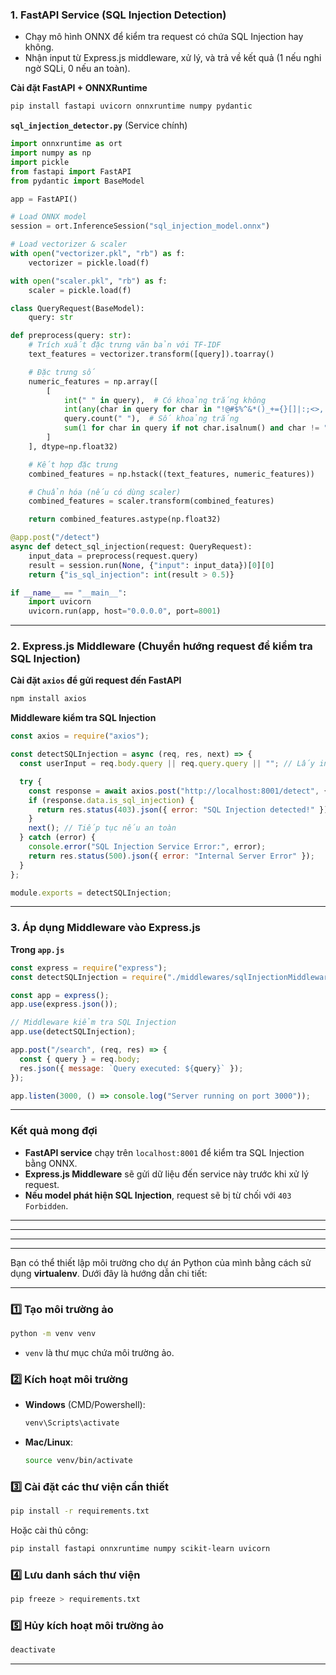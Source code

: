 ### **1. FastAPI Service (SQL Injection Detection)**

- Chạy mô hình ONNX để kiểm tra request có chứa SQL Injection hay không.
- Nhận input từ Express.js middleware, xử lý, và trả về kết quả (1 nếu nghi ngờ SQLi, 0 nếu an toàn).

**Cài đặt FastAPI + ONNXRuntime**

```bash
pip install fastapi uvicorn onnxruntime numpy pydantic
```

**`sql_injection_detector.py`** (Service chính)

```python
import onnxruntime as ort
import numpy as np
import pickle
from fastapi import FastAPI
from pydantic import BaseModel

app = FastAPI()

# Load ONNX model
session = ort.InferenceSession("sql_injection_model.onnx")

# Load vectorizer & scaler
with open("vectorizer.pkl", "rb") as f:
    vectorizer = pickle.load(f)

with open("scaler.pkl", "rb") as f:
    scaler = pickle.load(f)

class QueryRequest(BaseModel):
    query: str

def preprocess(query: str):
    # Trích xuất đặc trưng văn bản với TF-IDF
    text_features = vectorizer.transform([query]).toarray()

    # Đặc trưng số
    numeric_features = np.array([
        [
            int(" " in query),  # Có khoảng trắng không
            int(any(char in query for char in "!@#$%^&*()_+={}[]|:;<>,.?/~")),  # Có ký tự đặc biệt không
            query.count(" "),  # Số khoảng trắng
            sum(1 for char in query if not char.isalnum() and char != " ")  # Số ký tự đặc biệt
        ]
    ], dtype=np.float32)

    # Kết hợp đặc trưng
    combined_features = np.hstack((text_features, numeric_features))

    # Chuẩn hóa (nếu có dùng scaler)
    combined_features = scaler.transform(combined_features)

    return combined_features.astype(np.float32)

@app.post("/detect")
async def detect_sql_injection(request: QueryRequest):
    input_data = preprocess(request.query)
    result = session.run(None, {"input": input_data})[0][0]
    return {"is_sql_injection": int(result > 0.5)}

if __name__ == "__main__":
    import uvicorn
    uvicorn.run(app, host="0.0.0.0", port=8001)
```

---

### **2. Express.js Middleware (Chuyển hướng request để kiểm tra SQL Injection)**

**Cài đặt `axios` để gửi request đến FastAPI**

```bash
npm install axios
```

**Middleware kiểm tra SQL Injection**

```javascript
const axios = require("axios");

const detectSQLInjection = async (req, res, next) => {
  const userInput = req.body.query || req.query.query || ""; // Lấy input từ request

  try {
    const response = await axios.post("http://localhost:8001/detect", { query: userInput });
    if (response.data.is_sql_injection) {
      return res.status(403).json({ error: "SQL Injection detected!" });
    }
    next(); // Tiếp tục nếu an toàn
  } catch (error) {
    console.error("SQL Injection Service Error:", error);
    return res.status(500).json({ error: "Internal Server Error" });
  }
};

module.exports = detectSQLInjection;
```

---

### **3. Áp dụng Middleware vào Express.js**

**Trong `app.js`**

```javascript
const express = require("express");
const detectSQLInjection = require("./middlewares/sqlInjectionMiddleware");

const app = express();
app.use(express.json());

// Middleware kiểm tra SQL Injection
app.use(detectSQLInjection);

app.post("/search", (req, res) => {
  const { query } = req.body;
  res.json({ message: `Query executed: ${query}` });
});

app.listen(3000, () => console.log("Server running on port 3000"));
```

---

### **Kết quả mong đợi**

- **FastAPI service** chạy trên `localhost:8001` để kiểm tra SQL Injection bằng ONNX.
- **Express.js Middleware** sẽ gửi dữ liệu đến service này trước khi xử lý request.
- **Nếu model phát hiện SQL Injection**, request sẽ bị từ chối với `403 Forbidden`.

---

---

---

---

Bạn có thể thiết lập môi trường cho dự án Python của mình bằng cách sử dụng **virtualenv**. Dưới đây là hướng dẫn chi tiết:

---

### **1️⃣ Tạo môi trường ảo**

```bash
python -m venv venv
```

- `venv` là thư mục chứa môi trường ảo.

### **2️⃣ Kích hoạt môi trường**

- **Windows** (CMD/Powershell):
  ```bash
  venv\Scripts\activate
  ```
- **Mac/Linux**:
  ```bash
  source venv/bin/activate
  ```

### **3️⃣ Cài đặt các thư viện cần thiết**

```bash
pip install -r requirements.txt
```

Hoặc cài thủ công:

```bash
pip install fastapi onnxruntime numpy scikit-learn uvicorn
```

### **4️⃣ Lưu danh sách thư viện**

```bash
pip freeze > requirements.txt
```

### **5️⃣ Hủy kích hoạt môi trường ảo**

```bash
deactivate
```

---

